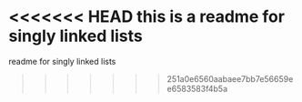 <<<<<<< HEAD
this is a readme for singly linked lists
=======
readme for singly linked lists
>>>>>>> 251a0e6560aabaee7bb7e56659ee6583583f4b5a
